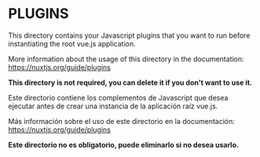 # PLUGINS

This directory contains your Javascript plugins that you want to run before instantiating the root vue.js application.

More information about the usage of this directory in the documentation:
https://nuxtjs.org/guide/plugins

**This directory is not required, you can delete it if you don't want to use it.**

Este directorio contiene los complementos de Javascript que desea ejecutar antes de crear una instancia de la aplicación raíz vue.js.

Más información sobre el uso de este directorio en la documentación:
https://nuxtjs.org/guide/plugins

**Este directorio no es obligatorio, puede eliminarlo si no desea usarlo.**

